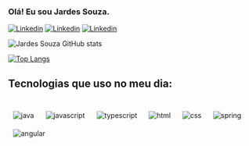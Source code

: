 ### Olá! Eu sou Jardes Souza.

[![Linkedin](https://img.shields.io/badge/LinkedIn-0077B5?style=for-the-badge&logo=linkedin&logoColor=white)](https://www.linkedin.com/in/jardes-souza/)
[![Linkedin](https://img.shields.io/badge/Gmail-D14836?style=for-the-badge&logo=gmail&logoColor=white)](mailto:jardessouza@gmail.com)
[![Linkedin](https://img.shields.io/badge/Telegram-2CA5E0?style=for-the-badge&logo=telegram&logoColor=white)](https://t.me/jardessouza)

![Jardes Souza GitHub stats](https://github-readme-stats.vercel.app/api?username=jardessouza&show_icons=true&theme=gruvbox)

[![Top Langs](https://github-readme-stats.vercel.app/api/top-langs/?username=jardessouza&hide_progress=true)](https://github.com/jardessouza/github-readme-stats)
## Tecnologias que uso no meu dia:

<div style="display inline_block"><br/>
    <img style="padding: 10px" aLign="center" alt="java" src="https://img.shields.io/badge/Java-ED8B00?style=for-the-badge&logo=openjdk&logoColor=white">
    <img style="padding: 10px" aLign="center" alt="javascript" src="https://img.shields.io/badge/JavaScript-F7DF1E?style=for-the-badge&logo=javascript&logoColor=black">
    <img style="padding: 10px" aLign="center" alt="typescript" src="https://img.shields.io/badge/TypeScript-007ACC?style=for-the-badge&logo=typescript&logoColor=white">
     <img style="padding: 10px" aLign="center" alt="html" src="https://img.shields.io/badge/HTML5-E34F26?style=for-the-badge&logo=html5&logoColor=white">
      <img style="padding: 10px" aLign="center" alt="css" src="https://img.shields.io/badge/CSS-239120?&style=for-the-badge&logo=css3&logoColor=white">
       <img  style="padding: 10px" aLign="center" alt="spring" src="https://img.shields.io/badge/Spring-6DB33F?style=for-the-badge&logo=spring&logoColor=white">
        <img style="padding: 10px" aLign="center" alt="angular" src="https://img.shields.io/badge/Angular-DD0031?style=for-the-badge&logo=angular&logoColor=white">



